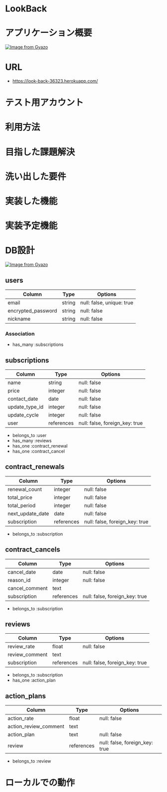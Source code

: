 # LookBack

# アプリケーション概要
[![Image from Gyazo](https://i.gyazo.com/1d884a89bca2f4312676f0638b4cd5b0.png)](https://gyazo.com/1d884a89bca2f4312676f0638b4cd5b0)

# URL
+ https://look-back-36323.herokuapp.com/
# テスト用アカウント

# 利用方法

# 目指した課題解決

# 洗い出した要件

# 実装した機能

# 実装予定機能

# DB設計
[![Image from Gyazo](https://i.gyazo.com/4d432a34b9d9400b79c24271c1466774.jpg)](https://gyazo.com/4d432a34b9d9400b79c24271c1466774)
## users
| Column             | Type   | Options                   |
|--------------------|--------|---------------------------|
| email              | string | null: false, unique: true |
| encrypted_password | string | null: false               |
| nickname           | string | null: false               |

### Association
+ has_many :subscriptions

## subscriptions
| Column         | Type       | Options                        |
|----------------|------------|--------------------------------|
| name           | string     | null: false                    |
| price          | integer    | null: false                    |
| contact_date   | date       | null: false                    |
| update_type_id | integer    | null: false                    |
| update_cycle   | integer    | null: false                    |
| user           | references | null: false, foreign_key: true |

+ belongs_to :user
+ has_many :reviews
+ has_one :contract_renewal
+ has_one :contract_cancel

## contract_renewals
| Column           | Type       | Options                        |
|------------------|------------|--------------------------------|
| renewal_count    | integer    | null: false                    |
| total_price      | integer    | null: false                    |
| total_period     | integer    | null: false                    |
| next_update_date | date       | null: false                    |
| subscription     | references | null: false, foreign_key: true |
+ belongs_to :subscription


## contract_cancels
| Column         | Type       | Options                        |
|----------------|------------|--------------------------------|
| cancel_date    | date       | null: false                    |
| reason_id      | integer    | null: false                    |
| cancel_comment | text       |                                |
| subscription   | references | null: false, foreign_key: true |
+ belongs_to :subscription


## reviews
| Column         | Type       | Options                        |
|----------------|------------|--------------------------------|
| review_rate    | float      | null: false                    |
| review_comment | text       |                                |
| subscription   | references | null: false, foreign_key: true |
+ belongs_to :subscription
+ has_one :action_plan


## action_plans
| Column               | Type       | Options                        |
|----------------------|------------|--------------------------------|
| action_rate          | float      | null: false                    |
| action_review_comment| text       |                                |
| action_plan          | text       | null: false                    |
| review               | references | null: false, foreign_key: true |
+ belongs_to :review


# ローカルでの動作
